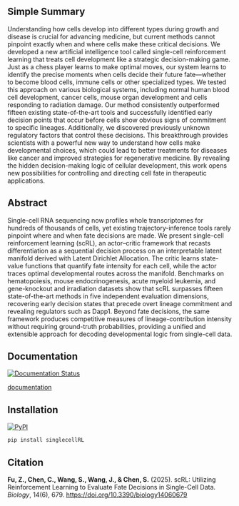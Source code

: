 ## **Simple Summary**

Understanding how cells develop into different types during growth and disease is crucial for advancing medicine, but current methods cannot pinpoint exactly when and where cells make these critical decisions. We developed a new artificial intelligence tool called single-cell reinforcement learning that treats cell development like a strategic decision-making game. Just as a chess player learns to make optimal moves, our system learns to identify the precise moments when cells decide their future fate—whether to become blood cells, immune cells or other specialized types. We tested this approach on various biological systems, including normal human blood cell development, cancer cells, mouse organ development and cells responding to radiation damage. Our method consistently outperformed fifteen existing state-of-the-art tools and successfully identified early decision points that occur before cells show obvious signs of commitment to specific lineages. Additionally, we discovered previously unknown regulatory factors that control these decisions. This breakthrough provides scientists with a powerful new way to understand how cells make developmental choices, which could lead to better treatments for diseases like cancer and improved strategies for regenerative medicine. By revealing the hidden decision-making logic of cellular development, this work opens new possibilities for controlling and directing cell fate in therapeutic applications.

## **Abstract**

Single-cell RNA sequencing now profiles whole transcriptomes for hundreds of thousands of cells, yet existing trajectory-inference tools rarely pinpoint where and when fate decisions are made. We present single-cell reinforcement learning (scRL), an actor–critic framework that recasts differentiation as a sequential decision process on an interpretable latent manifold derived with Latent Dirichlet Allocation. The critic learns state-value functions that quantify fate intensity for each cell, while the actor traces optimal developmental routes across the manifold. Benchmarks on hematopoiesis, mouse endocrinogenesis, acute myeloid leukemia, and gene-knockout and irradiation datasets show that scRL surpasses fifteen state-of-the-art methods in five independent evaluation dimensions, recovering early decision states that precede overt lineage commitment and revealing regulators such as Dapp1. Beyond fate decisions, the same framework produces competitive measures of lineage-contribution intensity without requiring ground-truth probabilities, providing a unified and extensible approach for decoding developmental logic from single-cell data.

## **Documentation**

[![Documentation Status](https://readthedocs.org/projects/scrl/badge/?version=latest)](https://scrl.readthedocs.io/en/latest/?badge=latest)

[documentation](https://scrl.readthedocs.io/en/latest/)

## **Installation**

[![PyPI](https://img.shields.io/pypi/v/singlecellrl.svg?color=brightgreen&style=flat)](https://pypi.org/project/singlecellrl/)

``` bash
pip install singlecellRL
```

## Citation

**Fu, Z., Chen, C., Wang, S., Wang, J., & Chen, S.** (2025). scRL: Utilizing Reinforcement Learning to Evaluate Fate Decisions in Single-Cell Data. *Biology*, 14(6), 679. https://doi.org/10.3390/biology14060679

